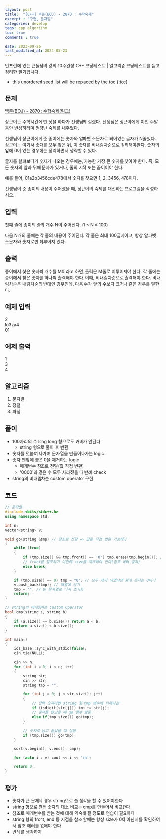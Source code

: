 ```yaml
---
layout: post
title:  "[C++] 백준(BOJ) - 2870 : 수학숙제"
excerpt : "구현, 문자열"
categories: develop
tags: cpp algorithm
toc: true
comments : true

date: 2023-09-26
last_modified_at: 2024-05-23
---
```

> <span style="font-size: 80%">
인프런에 있는 큰돌님의 강의 10주완성 C++ 코딩테스트 | 알고리즘 코딩테스트를 듣고 정리한 필기입니다.</span>

<!--more-->

* this unordered seed list will be replaced by the toc
{:toc}

## 문제 

[백준(BOJ) - 2870 : 수학숙제(링크)](https://www.acmicpc.net/problem/2870)

상근이는 수학시간에 딴 짓을 하다가 선생님께 걸렸다. 선생님은 상근이에게 이번 주말동안 반성하라며 엄청난 숙제를 내주었다.

선생님이 상근이에게 준 종이에는 숫자와 알파벳 소문자로 되어있는 글자가 N줄있다. 상근이는 여기서 숫자를 모두 찾은 뒤, 이 숫자를 비내림차순으로 정리해야한다. 숫자의 앞에 0이 있는 경우에는 정리하면서 생략할 수 있다.

글자를 살펴보다가 숫자가 나오는 경우에는, 가능한 가장 큰 숫자를 찾아야 한다. 즉, 모든 숫자의 앞과 뒤에 문자가 있거나, 줄의 시작 또는 끝이어야 한다.

예를 들어, 01a2b3456cde478에서 숫자를 찾으면 1, 2, 3456, 478이다.

선생님이 준 종이의 내용이 주어졌을 때, 상근이의 숙제를 대신하는 프로그램을 작성하시오.

## 입력
첫째 줄에 종이의 줄의 개수 N이 주어진다. (1 ≤ N ≤ 100)

다음 N개의 줄에는 각 줄의 내용이 주어진다. 각 줄은 최대 100글자이고, 항상 알파벳 소문자와 숫자로만 이루어져 있다.


## 출력
종이에서 찾은 숫자의 개수를 M이라고 하면, 출력은 M줄로 이루어져야 한다. 각 줄에는 종이에서 찾은 숫자를 하나씩 출력해야 한다. 이때, 비내림차순으로 출력해야 한다. 비내림차순은 내림차순의 반대인 경우인데, 다음 수가 앞의 수보다 크거나 같은 경우를 말한다.

## 예제 입력
2  
lo3za4  
01

## 예제 출력
1  
3  
4

## 알고리즘
1. 문자열
2. 정렬
3. 파싱

## 풀이
- 100자리의 수 long long 형으로도 커버가 안된다 
  - string 형으로 풀이 후 변환
- 숫자를 덧붙여 나가며 문자열을 만들어나가는 logic 
- 숫자 맨앞에 붙은 0을 제거하는 logic
  - 매개변수 참조로 전달(값 직접 변환)
  - '0000'과 같은 수 모두 사라졌을 때 반례 check
- string의 비내림차순 custom operator 구현

## 코드  

```cpp
// 문자열
#include <bits/stdc++.h>
using namespace std;

int n;
vector<string> v;

void go(string &tmp) // 참조로 전달 => 값을 직접 변환 가능하다
{
    while (true)
    {
        if (tmp.size() && tmp.front() == '0') tmp.erase(tmp.begin()); // 앞부분 0 이라면 제거 
        // front를 참조하기 이전에 size를 체크해야 한다(참조 에러 방지)
        else break;
    }

    if (tmp.size() == 0) tmp = "0"; // 모두 제거 되었다면 원래 숫자는 0이다
    v.push_back(tmp); // 배열에 담기
    tmp = ""; // 빈 문자열로 다시 초기화
    return;
}

// string의 비내림차순 Custom Operator
bool cmp(string a, string b)
{
    if (a.size() == b.size()) return a < b;
    return a.size() < b.size();
}

int main()
{
    ios_base::sync_with_stdio(false);
    cin.tie(NULL);

    cin >> n;
    for (int i = 0; i < n; i++)
    {
        string str;
        cin >> str;
        string tmp = "";

        for (int j = 0; j < str.size(); j++)
        {
            // 만약 숫자라면 string 형 tmp 변수에 더해나감
            if (isdigit(str[j])) tmp += str[j];
            // 문자를 만났을 때 go 함수 발동
            else if(tmp.size()) go(tmp);
        }

        // 숫자로 남고 끝났을 때 실행
        if (tmp.size()) go(tmp);
    }

    sort(v.begin(), v.end(), cmp);

    for (auto i : v) cout << i << '\n';

    return 0;
}
```

## 평가  
- 숫자가 큰 문제의 경우 string으로 풀 생각을 할 수 있어야한다
- string 형으로 만든 숫자의 대소 비교는 cmp를 만들어서 비교한다
- 참조로 매개변수를 받는 것에 대해 익숙해 질 정도로 연습이 필요하다
- string 형의 front, end 등 지점을 참조 할때는 항상 size가 0이 아닌지를 확인하여서 참조 에러를 없애야 한다
- 반례를 생각하자
